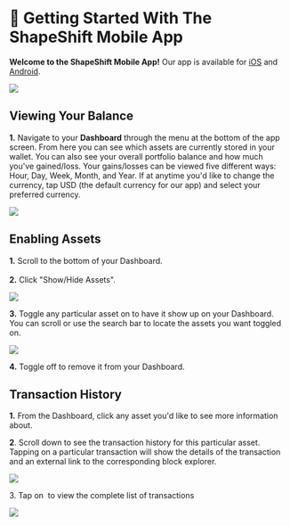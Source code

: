 # 📳 Getting Started With The ShapeShift Mobile App

**Welcome to the ShapeShift Mobile App!** Our app is available for [iOS](https://apps.apple.com/us/app/shapeshift-crypto-converter/id996569075) and [Android](https://play.google.com/store/apps/details?id=com.shapeshift.droid\_shapeshift).

![](<../../../.gitbook/assets/Screen Shot 2022-07-02 at 7.57.30 AM.png>)

## Viewing Your Balance

**1.** Navigate to your **Dashboard** through the menu at the bottom of the app screen. From here you can see which assets are currently stored in your wallet. You can also see your overall portfolio balance and how much you've gained/loss. Your gains/losses can be viewed five different ways: Hour, Day, Week, Month, and Year. If at anytime you'd like to change the currency, tap USD (the default currency for our app) and select your preferred currency.

![](<../../../.gitbook/assets/image (56).png>)

## Enabling Assets

**1.** Scroll to the bottom of your Dashboard.\
\
**2.** Click "Show/Hide Assets".

![](<../../../.gitbook/assets/image (53).png>)

**3.** Toggle any particular asset on to have it show up on your Dashboard. You can scroll or use the search bar to locate the assets you want toggled on.

![](https://shapeshift.zendesk.com/hc/article\_attachments/360093326312/Screen\_Shot\_2021-04-22\_at\_10.42.37\_AM.png)

**4.** Toggle off to remove it from your Dashboard.

## Transaction History

**1.** From the Dashboard, click any asset you'd like to see more information about.

**2**. Scroll down to see the transaction history for this particular asset. Tapping on a particular transaction will show the details of the transaction and an external link to the corresponding block explorer.

![](<../../../.gitbook/assets/image (238).png>)

3\. Tap on <img src="../../../.gitbook/assets/Screen Shot 2022-07-02 at 8.05.23 AM.png" alt="" data-size="line"> to view the complete list of transactions

![](<../../../.gitbook/assets/image (49).png>)
